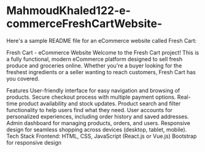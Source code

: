 # MahmoudKhaled122-e-commerceFreshCartWebsite-

Here's a sample README file for an eCommerce website called Fresh Cart:

Fresh Cart - eCommerce Website
Welcome to the Fresh Cart project! This is a fully functional, modern eCommerce platform designed to sell fresh produce and groceries online. Whether you're a buyer looking for the freshest ingredients or a seller wanting to reach customers, Fresh Cart has you covered.

Features
User-friendly interface for easy navigation and browsing of products.
Secure checkout process with multiple payment options.
Real-time product availability and stock updates.
Product search and filter functionality to help users find what they need.
User accounts for personalized experiences, including order history and saved addresses.
Admin dashboard for managing products, orders, and users.
Responsive design for seamless shopping across devices (desktop, tablet, mobile).
Tech Stack
Frontend:
HTML, CSS, JavaScript (React.js or Vue.js)
Bootstrap for responsive design

